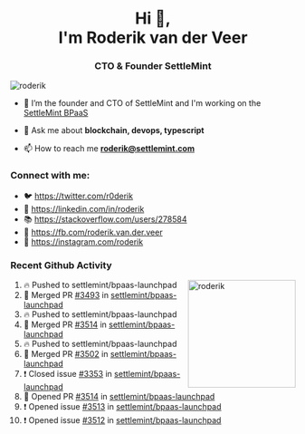 <h1 align="center">Hi 👋,<br/> I'm Roderik van der Veer</h1>
<h3 align="center">CTO & Founder SettleMint</h3>

<p align="left"> <img src="https://komarev.com/ghpvc/?username=roderik" alt="roderik" /> </p>

- 🔭 I’m the founder and CTO of SettleMint and I'm working on the [SettleMint BPaaS](https://settlemint.com)

- 💬 Ask me about **blockchain, devops, typescript**

- 📫 How to reach me **roderik@settlemint.com**



### Connect with me:

- 🐦 https://twitter.com/r0derik
- 🏢 https://linkedin.com/in/roderik
- 📚 https://stackoverflow.com/users/278584
- 🙊 https://fb.com/roderik.van.der.veer
- 📸 https://instagram.com/roderik

### Recent Github Activity
<img src="https://github-readme-stats.vercel.app/api?username=roderik&show_icons=true&count_private=true" alt="roderik" align="right" height="190" />

<!--START_SECTION:activity-->
1. 🔥 Pushed to settlemint/bpaas-launchpad
2. 🎉 Merged PR [#3493](https://github.com/settlemint/bpaas-launchpad/pull/3493) in [settlemint/bpaas-launchpad](https://github.com/settlemint/bpaas-launchpad)
3. 🔥 Pushed to settlemint/bpaas-launchpad
4. 🎉 Merged PR [#3514](https://github.com/settlemint/bpaas-launchpad/pull/3514) in [settlemint/bpaas-launchpad](https://github.com/settlemint/bpaas-launchpad)
5. 🔥 Pushed to settlemint/bpaas-launchpad
6. 🎉 Merged PR [#3502](https://github.com/settlemint/bpaas-launchpad/pull/3502) in [settlemint/bpaas-launchpad](https://github.com/settlemint/bpaas-launchpad)
7. ❗️ Closed issue [#3353](https://github.com/settlemint/bpaas-launchpad/issues/3353) in [settlemint/bpaas-launchpad](https://github.com/settlemint/bpaas-launchpad)
8. 💪 Opened PR [#3514](https://github.com/settlemint/bpaas-launchpad/pull/3514) in [settlemint/bpaas-launchpad](https://github.com/settlemint/bpaas-launchpad)
9. ❗️ Opened issue [#3513](https://github.com/settlemint/bpaas-launchpad/issues/3513) in [settlemint/bpaas-launchpad](https://github.com/settlemint/bpaas-launchpad)
10. ❗️ Opened issue [#3512](https://github.com/settlemint/bpaas-launchpad/issues/3512) in [settlemint/bpaas-launchpad](https://github.com/settlemint/bpaas-launchpad)
<!--END_SECTION:activity-->